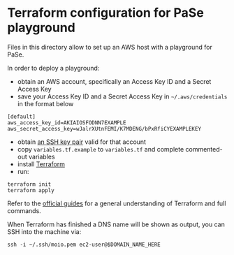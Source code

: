 # Terraform configuration for PaSe playground

Files in this directory allow to set up an AWS host with a playground for PaSe.

In order to deploy a playground:

- obtain an AWS account, specifically an Access Key ID and a Secret Access Key
- save your Access Key ID and a Secret Access Key in `~/.aws/credentials` in the format below
```
[default]
aws_access_key_id=AKIAIOSFODNN7EXAMPLE
aws_secret_access_key=wJalrXUtnFEMI/K7MDENG/bPxRfiCYEXAMPLEKEY
```
- obtain [an SSH key pair](http://docs.aws.amazon.com/AWSEC2/latest/UserGuide/ec2-key-pairs.html#having-ec2-create-your-key-pair) valid for that account
- copy `variables.tf.example` to `variables.tf` and complete commented-out variables
- install [Terraform](https://www.terraform.io/downloads.html)
- run:
```
terraform init
terraform apply
```

Refer to the [official guides](https://www.terraform.io/docs/index.html) for a general understanding of Terraform and full commands.

When Terraform has finished a DNS name will be shown as output, you can SSH into the machine via:

```
ssh -i ~/.ssh/moio.pem ec2-user@$DOMAIN_NAME_HERE
```
